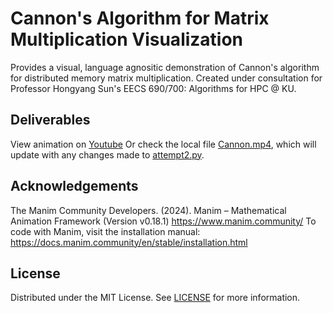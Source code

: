 # Cannon's Algorithm for Matrix Multiplication Visualization

Provides a visual, language agnositic demonstration of Cannon's algorithm for distributed memory matrix multiplication. Created under consultation for Professor Hongyang Sun's EECS 690/700: Algorithms for HPC @ KU. 

## Deliverables
View animation on [Youtube]([www.youtube.com](https://youtu.be/MRqcUdIfZno))
Or check the local file [Cannon.mp4](media/videos/attempt2/1080p60/Cannon.mp4), which will update with any changes made to [attempt2.py](attempt2.py).

## Acknowledgements 
The Manim Community Developers. (2024). Manim – Mathematical Animation Framework (Version v0.18.1) https://www.manim.community/
To code with Manim, visit the installation manual: https://docs.manim.community/en/stable/installation.html

## License

Distributed under the MIT License. See [LICENSE](LICENSE.md) for more information.
